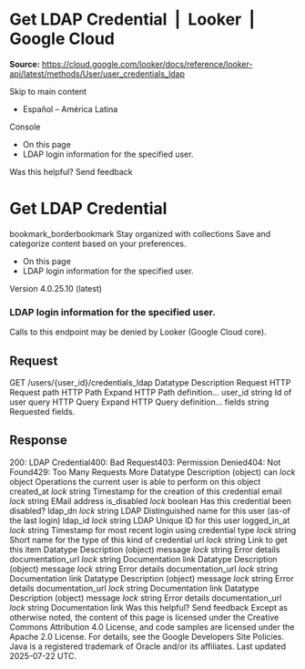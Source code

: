 # Get LDAP Credential  |  Looker  |  Google Cloud

**Source:** https://cloud.google.com/looker/docs/reference/looker-api/latest/methods/User/user_credentials_ldap

Skip to main content 


  * Español – América Latina

Console 
  * On this page
  * LDAP login information for the specified user.




Was this helpful?
Send feedback 
#  Get LDAP Credential
bookmark_borderbookmark Stay organized with collections  Save and categorize content based on your preferences.
  * On this page
  * LDAP login information for the specified user.


Version 4.0.25.10 (latest) 
### LDAP login information for the specified user.
Calls to this endpoint may be denied by Looker (Google Cloud core).
## Request
GET /users/{user_id}/credentials_ldap 
Datatype
Description
Request
HTTP Request 
path
HTTP Path 
Expand HTTP Path definition... 
user_id
string 
Id of user
query
HTTP Query 
Expand HTTP Query definition... 
fields
string 
Requested fields.
## Response
200: LDAP Credential400: Bad Request403: Permission Denied404: Not Found429: Too Many Requests More
Datatype
Description
(object)
can
_lock_
object 
Operations the current user is able to perform on this object
created_at
_lock_
string 
Timestamp for the creation of this credential
email
_lock_
string 
EMail address
is_disabled
_lock_
boolean 
Has this credential been disabled?
ldap_dn
_lock_
string 
LDAP Distinguished name for this user (as-of the last login)
ldap_id
_lock_
string 
LDAP Unique ID for this user
logged_in_at
_lock_
string 
Timestamp for most recent login using credential
type
_lock_
string 
Short name for the type of this kind of credential
url
_lock_
string 
Link to get this item
Datatype
Description
(object)
message
_lock_
string 
Error details
documentation_url
_lock_
string 
Documentation link
Datatype
Description
(object)
message
_lock_
string 
Error details
documentation_url
_lock_
string 
Documentation link
Datatype
Description
(object)
message
_lock_
string 
Error details
documentation_url
_lock_
string 
Documentation link
Datatype
Description
(object)
message
_lock_
string 
Error details
documentation_url
_lock_
string 
Documentation link
Was this helpful?
Send feedback 
Except as otherwise noted, the content of this page is licensed under the Creative Commons Attribution 4.0 License, and code samples are licensed under the Apache 2.0 License. For details, see the Google Developers Site Policies. Java is a registered trademark of Oracle and/or its affiliates.
Last updated 2025-07-22 UTC.


